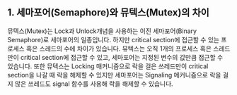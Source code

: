 ## 1. 세마포어(Semaphore)와 뮤텍스(Mutex)의 차이
뮤텍스(Mutex)는 Lock과 Unlock개념을 사용하는 이진 세마포어(Binary Semaphore)로 세마포어의 일종입니다.
하지만 critical section에 접근할 수 있는 프로세스 혹은 스레드의 수에 차이가 있습니다.
뮤텍스는 오직 1개의 프로세스 혹은 스레드만이 critical section에 접근할 수 있고, 세마포어는 지정된 변수의 값만큼 접근할 수 있습니다.
또한 뮤텍스는 Locking 매커니즘으로 락을 걸은 쓰레드만이 critical section을 나갈 때 락을 해제할 수 있지만 세마포어는 Signaling 메커니즘으로 락을 걸지 않은 쓰레드도 signal 함수를 사용해 락을 해제할 수 있습니다.
